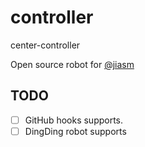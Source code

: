 # controller
center-controller

Open source robot for [@jiasm](https://github.com/jiasm)

## TODO

- [ ] GitHub hooks supports. 
- [ ] DingDing robot supports
